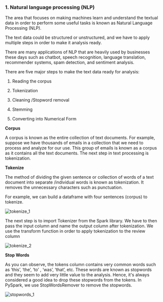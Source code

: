 ### 1. Natural language processing (NLP)

The area that focuses on making machines learn and understand the textual data
in order to perform some useful tasks is known as Natural Language
Processing (NLP). 

The text data could be structured or unstructured, and
we have to apply multiple steps in order to make it analysis ready. 

There are many applications of NLP that are heavily used by businesses these days such as
chatbot, speech recognition, language translation, recommender systems,
spam detection, and sentiment analysis.

There are five major steps to make the text data ready for analysis:

1. Reading the corpus

2. Tokenization

3. Cleaning /Stopword removal

4. Stemming

5. Converting into Numerical Form

**Corpus**

A corpus is known as the entire collection of text documents. For example,
suppose we have thousands of emails in a collection that we need to
process and analyze for our use. This group of emails is known as a corpus
as it contains all the text documents. The next step in text processing is
tokenization.

**Tokenize**

The method of dividing the given sentence or collection of words of a text
document into separate /individual words is known as tokenization. It
removes the unnecessary characters such as punctuation.

For example, we can build a dataframe with four sentences (corpus) to tokenize.

![tokenize_1](https://user-images.githubusercontent.com/37953610/59874993-8e677380-9397-11e9-8014-984836516ab0.JPG)


The next
step is to import Tokenizer from the Spark library. We have to then pass the
input column and name the output column after tokenization. We use the
transform function in order to apply tokenization to the review column

![tokenize_2](https://user-images.githubusercontent.com/37953610/59875049-afc85f80-9397-11e9-9cb0-d136cc9812da.JPG)


**Stop Words**

As you can observe, the tokens column contains very common words such as
‘this’, ‘the’, ‘to’ , ‘was’, ‘that’, etc. These words are known as stopwords and they
seem to add very little value to the analysis. Hence, it's always considered a good idea to drop these stopwords from the
tokens. In PySpark, we use StopWordsRemover to remove the stopwords.

![stopwords_1](https://user-images.githubusercontent.com/37953610/59875142-e2725800-9397-11e9-81d9-6757bef4e711.JPG)




